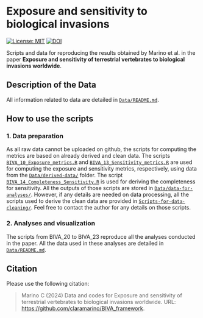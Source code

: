 # Exposure and sensitivity to biological invasions
<!-- badges: start -->
[![License:
MIT](https://img.shields.io/badge/License-MIT-yellow.svg)](https://choosealicense.com/licenses/mit/)
[![DOI](https://zenodo.org/badge/DOI/10.5281/zenodo.14098915.svg)](https://doi.org/10.5281/zenodo.14098915)

<!-- badges: end -->

Scripts and data for reproducing the results obtained by Marino et al. in the paper **Exposure and sensitivity of terrestrial vertebrates to biological invasions worldwide**.


## Description of the Data
All information related to data are detailed in [`Data/README.md`](https://github.com/claramarino/BIVA_framework/tree/master/Data/README.md).

## How to use the scripts

### 1. Data preparation

As all raw data cannot be uploaded on github, the scripts for computing the metrics are based on already derived and clean data. 
The scripts [`BIVA_10_Exposure_metrics.R`](https://github.com/claramarino/BIVA_framework/tree/master/BIVA_10_Exposure_metrics.R) and [`BIVA_13_Sensitivity_metrics.R`](https://github.com/claramarino/BIVA_framework/tree/master/BIVA_13_Sensitivity_metrics.R) are used for computing the exposure and sensitivity metrics, respectively, using data from the [`Data/derived-data/`](https://github.com/claramarino/BIVA_framework/tree/master/Data/derived-data/) folder. The script [`BIVA_14_Completeness_Sensitivity.R`](https://github.com/claramarino/BIVA_framework/tree/master/BIVA_14_Completeness_Sensitivity.R) is used for deriving the completeness for sensitivity. All the outputs of those scripts are stored in [`Data/data-for-analyses/`](https://github.com/claramarino/BIVA_framework/tree/master/Data/data-for-analyses/). 
However, if any details are needed on data processing, all the scripts used to derive the clean data are provided in [`Scripts-for-data-cleaning/`](https://github.com/claramarino/BIVA_framework/tree/master/Scripts-for-data-cleaning/). Feel free to contact the author for any details on those scripts.

### 2. Analyses and visualization

The scripts from BIVA_20 to BIVA_23 reproduce all the analyses conducted in the paper. All the data used in these analyses are detailed in [`Data/README.md`](https://github.com/claramarino/BIVA_framework/tree/master/Data/README.md). 

## Citation

Please use the following citation:

> Marino C (2024) Data and codes for Exposure and sensitivity of terrestrial vertebrates to biological invasions worldwide. URL: https://github.com/claramarino/BIVA_framework.
